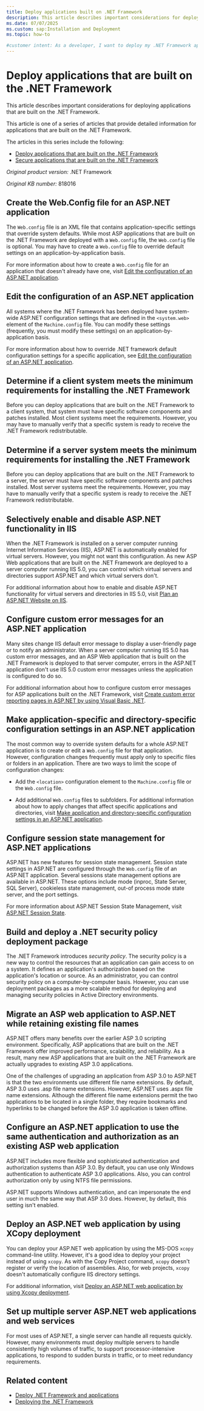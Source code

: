 ```yaml
---
title: Deploy applications built on .NET Framework
description: This article describes important considerations for deploying applications that are built on the .NET Framework.
ms.date: 07/07/2025
ms.custom: sap:Installation and Deployment
ms.topic: how-to

#customer intent: As a developer, I want to deploy my .NET Framework application so that it's accessible to my users.
---
```

# Deploy applications that are built on the .NET Framework

This article describes important considerations for deploying applications that are built on the .NET Framework.

This article is one of a series of articles that provide detailed information for applications that are built on the .NET Framework.

The articles in this series include the following:

- [Deploy applications that are built on the .NET Framework](/troubleshoot/developer/dotnet/framework/installation/deploy-applications)
- [Secure applications that are built on the .NET Framework](/troubleshoot/developer/dotnet/framework/general/secure-applications)

_Original product version:_ .NET Framework

_Original KB number:_ 818016

## Create the Web.Config file for an ASP.NET application

The `Web.config` file is an XML file that contains application-specific settings that override system defaults. While most ASP applications that are built on the .NET Framework are deployed with a `Web.config` file, the `Web.config` file is optional. You may have to create a `Web.config` file to override default settings on an application-by-application basis.

For more information about how to create a `Web.config` file for an application that doesn't already have one, visit [Edit the configuration of an ASP.NET application](/troubleshoot/developer/webapps/aspnet/development/edit-web-config).

## Edit the configuration of an ASP.NET application

All systems where the .NET Framework has been deployed have system-wide ASP.NET configuration settings that are defined in the `<system.web>` element of the `Machine.config` file. You can modify these settings (frequently, you must modify these settings) on an application-by-application basis.

For more information about how to override .NET framework default configuration settings for a specific application, see [Edit the configuration of an ASP.NET application](/troubleshoot/developer/webapps/aspnet/development/edit-web-config).

## Determine if a client system meets the minimum requirements for installing the .NET Framework

Before you can deploy applications that are built on the .NET Framework to a client system, that system must have specific software components and patches installed. Most client systems meet the requirements. However, you may have to manually verify that a specific system is ready to receive the .NET Framework redistributable.

## Determine if a server system meets the minimum requirements for installing the .NET Framework

Before you can deploy applications that are built on the .NET Framework to a server, the server must have specific software components and patches installed. Most server systems meet the requirements. However, you may have to manually verify that a specific system is ready to receive the .NET Framework redistributable.

## Selectively enable and disable ASP.NET functionality in IIS

When the .NET Framework is installed on a server computer running Internet Information Services (IIS), ASP.NET is automatically enabled for virtual servers. However, you might not want this configuration. As new ASP Web applications that are built on the .NET Framework are deployed to a server computer running IIS 5.0, you can control which virtual servers and directories support ASP.NET and which virtual servers don't.

For additional information about how to enable and disable ASP.NET functionality for virtual servers and directories in IIS 5.0, visit [Plan an ASP.NET Website on IIS](/iis/application-frameworks/scenario-build-an-aspnet-website-on-iis/plan-an-asp-net-website-on-iis).

## Configure custom error messages for an ASP.NET application

Many sites change IIS default error message to display a user-friendly page or to notify an administrator. When a server computer running IIS 5.0 has custom error messages, and an ASP Web application that is built on the .NET Framework is deployed to that server computer, errors in the ASP.NET application don't use IIS 5.0 custom error messages unless the application is configured to do so.

For additional information about how to configure custom error messages for ASP applications built on the .NET Framework, visit [Create custom error reporting pages in ASP.NET by using Visual Basic .NET](/troubleshoot/developer/webapps/aspnet/development/custom-error-reporting-page).

## Make application-specific and directory-specific configuration settings in an ASP.NET application

The most common way to override system defaults for a whole ASP.NET application is to create or edit a `Web.config` file for that application. However, configuration changes frequently must apply only to specific files or folders in an application. There are two ways to limit the scope of configuration changes:

- Add the `<location>` configuration element to the `Machine.config` file or the `Web.config` file.

- Add additional `Web.config` files to subfolders. For additional information about how to apply changes that affect specific applications and directories, visit [Make application and directory-specific configuration settings in an ASP.NET application](/troubleshoot/developer/webapps/aspnet/development/application-directory-configuration).

## Configure session state management for ASP.NET applications

ASP.NET has new features for session state management. Session state settings in ASP.NET are configured through the `Web.config` file of an ASP.NET application. Several sessions state management options are available in ASP.NET. These options include mode (inproc, State Server, SQL Server), cookieless state management, out-of process mode state server, and the port settings.

For more information about ASP.NET Session State Management, visit [ASP.NET Session State](/previous-versions/dotnet/articles/ms972429(v=msdn.10)).

## Build and deploy a .NET security policy deployment package

The .NET Framework introduces *security policy*. The security policy is a new way to control the resources that an application can gain access to on a system. It defines an application's authorization based on the application's location or source. As an administrator, you can control security policy on a computer-by-computer basis. However, you can use deployment packages as a more scalable method for deploying and managing security policies in Active Directory environments.

## Migrate an ASP web application to ASP.NET while retaining existing file names

ASP.NET offers many benefits over the earlier ASP 3.0 scripting environment. Specifically, ASP applications that are built on the .NET Framework offer improved performance, scalability, and reliability. As a result, many new ASP applications that are built on the .NET Framework are actually upgrades to existing ASP 3.0 applications.

One of the challenges of upgrading an application from ASP 3.0 to ASP.NET is that the two environments use different file name extensions. By default, ASP 3.0 uses .asp file name extensions. However, ASP.NET uses .aspx file name extensions. Although the different file name extensions permit the two applications to be located in a single folder, they require bookmarks and hyperlinks to be changed before the ASP 3.0 application is taken offline.

## Configure an ASP.NET application to use the same authentication and authorization as an existing ASP web application

ASP.NET includes more flexible and sophisticated authentication and authorization systems than ASP 3.0. By default, you can use only Windows authentication to authenticate ASP 3.0 applications. Also, you can control authorization only by using NTFS file permissions.

ASP.NET supports Windows authentication, and can impersonate the end user in much the same way that ASP 3.0 does. However, by default, this setting isn't enabled.

## Deploy an ASP.NET web application by using XCopy deployment

You can deploy your ASP.NET web application by using the MS-DOS `xcopy` command-line utility. However, it's a good idea to deploy your project instead of using `xcopy`. As with the Copy Project command, `xcopy` doesn't register or verify the location of assemblies. Also, for web projects, `xcopy` doesn't automatically configure IIS directory settings.

For additional information, visit [Deploy an ASP.NET web application by using Xcopy deployment](/troubleshoot/developer/visualstudio/language-compilers/deploy-aspnet-app-xcopy-command).

## Set up multiple server ASP.NET web applications and web services

For most uses of ASP.NET, a single server can handle all requests quickly. However, many environments must deploy multiple servers to handle consistently high volumes of traffic, to support processor-intensive applications, to respond to sudden bursts in traffic, or to meet redundancy requirements.

## Related content

- [Deploy .NET Framework and applications](/dotnet/framework/deployment/)
- [Deploying the .NET Framework](/dotnet/framework/deployment/deploying-the-net-framework)
